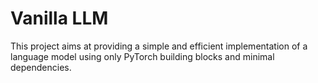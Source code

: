 # Vanilla LLM
    
This project aims at providing a simple and efficient implementation of a language model using only PyTorch building blocks and minimal dependencies. 
